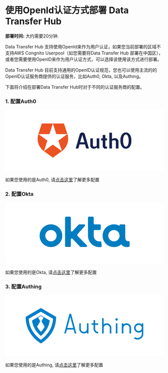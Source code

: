 # 使用OpenId认证方式部署 Data Transfer Hub

**部署时间:** 大约需要20分钟.

Data Transfer Hub 支持使用OpenId来作为用户认证，如果您当前部署的区域不支持AWS Congnito Userpool（如您需要将Data Transfer Hub 部署在中国区），或者您需要使用OpenID来作为用户认证方式，可以选择该使用该方式进行部署。

Data Transfer Hub 目前支持通用的OpenID认证规范，您也可以使用主流的的OpenID认证服务商提供的认证服务，比如Auth0, Okta, 以及Authing。

下面将介绍在部署Data Transfer Hub时对于不同的认证服务商的配置。

### 1. 配置Auth0

![Auth0](./openId/images/auth0_b.png)

如果您使用的是Auth0, 请[点击这里](./openId/auth0/DTH_Auth0.md)了解更多配置

### 2. 配置Okta

![Okta](./openId/images/okta_b.png)

如果您使用的是Okta, 请[点击这里](./openId/okta/DTH_Okta.md)了解更多配置

### 3. 配置Authing

![Authing](./openId/images/authing_b.png)

如果您使用的是Authing, 请[点击这里](./openId/authing/DTH_Authing.md)了解更多配置
